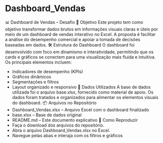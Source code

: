# Dashboard_Vendas

📊 Dashboard de Vendas – Desafio
🎯 Objetivo
Este projeto tem como objetivo transformar dados brutos em informações visuais claras e úteis por meio de um dashboard de vendas interativo no Excel. A proposta é facilitar a análise do desempenho comercial e apoiar a tomada de decisões baseadas em dados.
🛠️ Estrutura do Dashboard
O dashboard foi desenvolvido com foco em dinamismo e interatividade, permitindo que os cards e gráficos se conectem para uma visualização mais fluida e intuitiva. Os principais elementos incluem:
- Indicadores de desempenho (KPIs)
- Gráficos dinâmicos
- Segmentações e filtros
- Layout organizado e responsivo
📁 Dados Utilizados
A base de dados utilizada foi o arquivo base.xlsx, fornecido como material de apoio. Os dados foram tratados e organizados para alimentar os elementos visuais do dashboard.
📦 Arquivos no Repositório
- Dashboard_Vendas.xlsx – Arquivo Excel com o dashboard finalizado
- base.xlsx – Base de dados original
- README.md – Este documento explicativo
🚀 Como Reproduzir
- Faça o download dos arquivos do repositório.
- Abra o arquivo Dashboard_Vendas.xlsx no Excel.
- Navegue pelas abas e interaja com os filtros e gráficos
